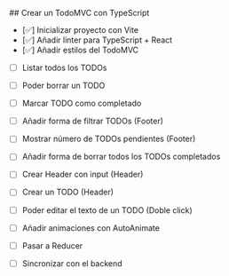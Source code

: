 ## Crear un TodoMVC con TypeScript

- [✅] Inicializar proyecto con Vite
- [✅] Añadir linter para TypeScript + React
- [✅] Añadir estilos del TodoMVC
- [ ] Listar todos los TODOs
- [ ] Poder borrar un TODO
- [ ] Marcar TODO como completado
- [ ] Añadir forma de filtrar TODOs (Footer)
- [ ] Mostrar número de TODOs pendientes (Footer)
- [ ] Añadir forma de borrar todos los TODOs completados
- [ ] Crear Header con input (Header)
- [ ] Crear un TODO (Header)
- [ ] Poder editar el texto de un TODO (Doble click)
- [ ] Añadir animaciones con AutoAnimate
- [ ] Pasar a Reducer
- [ ] Sincronizar con el backend



